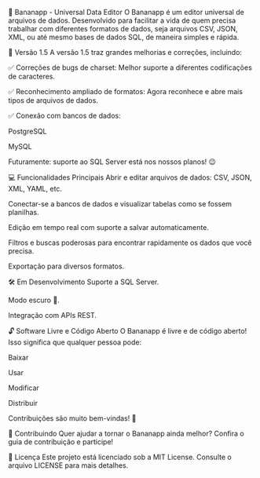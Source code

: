 🍌 Bananapp - Universal Data Editor
O Bananapp é um editor universal de arquivos de dados. Desenvolvido para facilitar a vida de quem precisa trabalhar com diferentes formatos de dados, seja arquivos CSV, JSON, XML, ou até mesmo bases de dados SQL, de maneira simples e rápida.

🚀 Versão 1.5
A versão 1.5 traz grandes melhorias e correções, incluindo:

✅ Correções de bugs de charset: Melhor suporte a diferentes codificações de caracteres.

✅ Reconhecimento ampliado de formatos: Agora reconhece e abre mais tipos de arquivos de dados.

✅ Conexão com bancos de dados:

PostgreSQL

MySQL

Futuramente: suporte ao SQL Server está nos nossos planos! 😉

💻 Funcionalidades Principais
Abrir e editar arquivos de dados: CSV, JSON, XML, YAML, etc.

Conectar-se a bancos de dados e visualizar tabelas como se fossem planilhas.

Edição em tempo real com suporte a salvar automaticamente.

Filtros e buscas poderosas para encontrar rapidamente os dados que você precisa.

Exportação para diversos formatos.

🛠️ Em Desenvolvimento
Suporte a SQL Server.

Modo escuro 🌙.

Integração com APIs REST.

🔓 Software Livre e Código Aberto
O Bananapp é livre e de código aberto! Isso significa que qualquer pessoa pode:

Baixar

Usar

Modificar

Distribuir

Contribuições são muito bem-vindas! 🌟

🤝 Contribuindo
Quer ajudar a tornar o Bananapp ainda melhor? Confira o guia de contribuição e participe!

📄 Licença
Este projeto está licenciado sob a MIT License. Consulte o arquivo LICENSE para mais detalhes.
